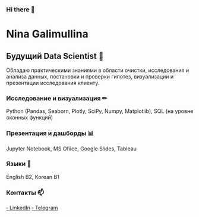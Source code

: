 ### Hi there 👋

# Nina Galimullina 

## Будущий Data Scientist 🔭
Обладаю практическими знаниями в области очистки, исследования и анализа данных, постановки и проверки гипотез, визуализации и презентации исследования клиенту.
### Исследование и визуализация ✏
Python (Pandas, Seaborn, Plotly, SciPy, Numpy, Matplotlib), SQL (на уровне оконных функций)
### Презентация и дашборды 📊
Jupyter Notebook, MS Ofiice, Google Slides, Tableau
### Языки 💬
English B2, Korean B1


### Контакты 📫
[▫ LinkedIn](https://www.linkedin.com/in/nina-galimullina-0aa999236/) 
[▫ Telegram](https://t.me/Ninel_31297)
